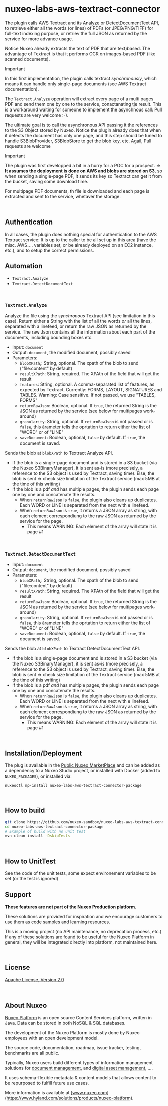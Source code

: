 # nuxeo-labs-aws-textract-connector

The plugin calls AWS Textract and its Analyze or DetectDocumentText API, to retrieve either all the words (or lines) of PDFs (or JPEG/PNG/TIFF) for full-text indexing purpose, or retriev the full JSON as returned by the service for more advance usage.

Notice Nuxeo already extracts the text of PDF that are text)based. The advantage of Textract is that it performs OCR on images-based PDF (like scanned documents).

> [!IMPORTANT]
> In this first implementation, the plugin calls textract _synchronously_, which means it can handle only single-page documents (see AWS Textract documentation).
>
> The `Textract.Analyze` operation will extract every page of a multi pages PDF and send them one by one to the service, conactanating tje result. This is a workaround waiting for someone to implement the asynchnous call: Pull requests are very welcome :-).
>
> The ultimate goal is to call the asynchronous API passing it the references to the S3 Object stored by Nuxeo. Notice the plugin already does that when it detects the document has only one page, and this step should be tuned to handle S3BlobProvider, S3BlobStore to get the blob key, etc. Agail, Pull requests are welcome


> [!IMPORTANT]
> The plugin was first developped a bit in a hurry for a POC for a prospect. => **It assumes the deployment is done on AWS and blobs are stored on S3**, so when sending a single-page PDF, it sends its key so Textract can get it from the bucket, saving some download time.
>
> For multipage PDF documents, th file is downloaded and each page is extracted and sent to the service, whetaver the storage.


<br>

## Authentication

In all cases, the plugin does nothing special for authentication to the AWS Textract service: It is up to the caller to be all set up in this area (have the misc. AWS_... variables set, or be already deployed on an EC2 instance, etc.), and to setup the correct permissions.


## Automation

* `Textract.Analyze`
* `Textract.DetectDocumentText`

<br>

### `Textract.Analyze`

Analyze the file using the _synchronous_ Textract API (see limitation in this case). Return either a String with the list of all the words _or_ all the lines, separated with a linefeed, or return the raw JSON as returned by the service. The raw Json contains all the information about each part of the documents, including bounding boxes etc.

* Input: `document`
* Output: `document`, the modified document, possibly saved
* Parameters:
  * `blobXPath`,: String, optional. The xpath of the blob to send ("file:content" by default)
  * `resultXPath`: String, required. The XPAth of the field that will get the result
  * `features`: String, optional. A comma-separated list of features, as expected by Textract. Currently: FORMS, LAYOUT, SIGNATURES and TABLES. Warning: Case sensitive. If not passed, we use "TABLES, FORMS"
  * `returnRawJson`: Boolean, optional. If `true`, the returned String is the JSON as returned by the service (see below for multipages work-around)
  * `granularity`: String, optional. If `returnRawJson` is not passed or is `false`,  this ârameter tells the oprtation to return either the list of "WORD" or of "LINE"
  * `saveDocument`: Boolean, optional, `false` by default. If `true`, the document is saved.

Sends the blob at `blobXPath` to Textract Analyze API.

* If the blob is a single-page document and is stored in a S3 bucket (via the Nuxeo S3BinaryManager), it is sent as-is (more precisely, a reference to the S3 object is used by Textract, saving time). Else, the blob is sent => check size limitation of the Textract service (max 5MB at the time of this writing)
* If the blob is a pdf _and_ has multiple pages, the plugin sends each page one by one and concatenate the results.
  * When `returnRawJson` is `false`, the plugin also cleans up duplicates. Each WORD or LINE is separated from the next with e linefeed.
  * When `returnRawJson` is `true`, it returns a JSON array as string, with each element correspondiung to the raw JSON as returned by the service for the page.
    * This means WARNING: Each element of the array will state it is page #1


<br>

### `Textract.DetectDocumentText`

* Input: `document`
* Output: `document`, the modified document, possibly saved
* Parameters:
  * `blobXPath`,: String, optional. The xpath of the blob to send ("file:content" by default)
  * `resultXPath`: String, required. The XPAth of the field that will get the result
  * `returnRawJson`: Boolean, optional. If `true`, the returned String is the JSON as returned by the service (see below for multipages work-around)
  * `granularity`: String, optional. If `returnRawJson` is not passed or is `false`,  this ârameter tells the oprtation to return either the list of "WORD" or of "LINE"
  * `saveDocument`: Boolean, optional, `false` by default. If `true`, the document is saved.


Sends the blob at `blobXPath` to Textract DetectDocumentText API.

* If the blob is a single-page document and is stored in a S3 bucket (via the Nuxeo S3BinaryManager), it is sent as-is (more precisely, a reference to the S3 object is used by Textract, saving time). Else, the blob is sent => check size limitation of the Textract service (max 5MB at the time of this writing)
* If the blob is a pdf _and_ has multiple pages, the plugin sends each page one by one and concatenate the results.
  * When `returnRawJson` is `false`, the plugin also cleans up duplicates. Each WORD or LINE is separated from the next with e linefeed.
  * When `returnRawJson` is `true`, it returns a JSON array as string, with each element correspondiung to the raw JSON as returned by the service for the page.
    * This means WARNING: Each element of the array will state it is page #1

<br>


## Installation/Deployment
The plug is available in the [Public Nuxeo MarketPlace](https://connect.nuxeo.com/nuxeo/site/marketplace/package/nuxeo-labs-aws-textract-connector-package) and can be added as a dependency to a Nuxeo Studio project, or installed with Docker (added to `NUXEO_PACKAGES`), or installed via:

```
nuxeoctl mp-install nuxeo-labs-aws-textract-connector-package
```

<br>

## How to build
```bash
git clone https://github.com/nuxeo-sandbox/nuxeo-labs-aws-textract-connector
cd nuxeo-labs-aws-textract-connector-package
# Example of build with no unit test
mvn clean install -DskipTests
```

<br>

## How to UnitTest

See the code of the unit tests, some expect environement variables to be set (or the test is ignored)

## Support
**These features are not part of the Nuxeo Production platform.**

These solutions are provided for inspiration and we encourage customers to use them as code samples and learning
resources.

This is a moving project (no API maintenance, no deprecation process, etc.) If any of these solutions are found to be
useful for the Nuxeo Platform in general, they will be integrated directly into platform, not maintained here.

<br>

## License
[Apache License, Version 2.0](http://www.apache.org/licenses/LICENSE-2.0.html)

<br>

## About Nuxeo
[Nuxeo Platform](https://www.hyland.com/solutions/products/nuxeo-platform) is an open source Content Services platform, written in Java. Data can be stored in both NoSQL & SQL
databases.

The development of the Nuxeo Platform is mostly done by Nuxeo employees with an open development model.

The source code, documentation, roadmap, issue tracker, testing, benchmarks are all public.

Typically, Nuxeo users build different types of information management solutions
for [document management](https://www.hyland.com/platform/content-management), 
and [digital asset management](https://www.hyland.com/platform/digital-asset-management), ....

It uses
schema-flexible metadata & content models that allows content to be repurposed to fulfill future use cases.

More information is available at [www.nuxeo.com](https://www.hyland.com/solutions/products/nuxeo-platform).

